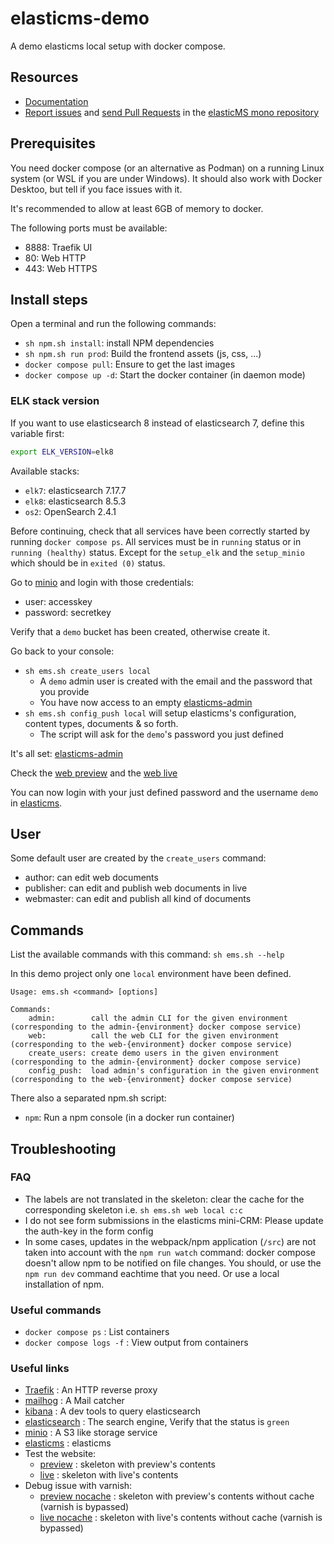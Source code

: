 # elasticms-demo

A demo elasticms local setup with docker compose.

Resources
---------

* [Documentation](https://ems-project.github.io/#/elasticms-cli/index)
* [Report issues](https://github.com/ems-project/elasticms/issues) and
  [send Pull Requests](https://github.com/ems-project/elasticms/pulls)
  in the [elasticMS mono repository](https://github.com/ems-project/elasticms)

## Prerequisites

You need docker compose (or an alternative as Podman) on a running Linux system (or WSL if you are under Windows). 
It should also work with Docker Desktoo, but tell if you face issues with it.

It's recommended to allow at least 6GB of memory to docker.

The following ports must be available:
 * 8888: Traefik UI
 * 80: Web HTTP
 * 443: Web HTTPS

## Install steps

Open a terminal and run the following commands:
* `sh npm.sh install`: install NPM dependencies
* `sh npm.sh run prod`: Build the frontend assets (js, css, ...)
* `docker compose pull`: Ensure to get the last images
* `docker compose up -d`: Start the docker container (in daemon mode)


### ELK stack version

If you want to use elasticsearch 8 instead of elasticsearch 7, define this variable first:
```bash
export ELK_VERSION=elk8
```

Available stacks:

 * `elk7`: elasticsearch 7.17.7
 * `elk8`: elasticsearch 8.5.3
 * `os2`: OpenSearch 2.4.1




Before continuing, check that all services have been correctly started by running `docker compose ps`. All services must be in `running` status or in `running (healthy)` status.
Except for the `setup_elk` and the `setup_minio` which should be in `exited (0)` status.

Go to [minio](http://minio.localhost/login) and login with those credentials:

* user: accesskey
* password: secretkey

Verify that a `demo` bucket has been created, otherwise create it.

Go back to your console:
 * `sh ems.sh create_users local`
   * A `demo` admin user is created with the email and the password that you provide
   * You have now access to an empty [elasticms-admin](http://local.ems-demo-admin.localhost/dashboard) 
 * `sh ems.sh config_push local` will setup elasticms's configuration, content types, documents & so forth.
     * The script will ask for the `demo`'s password you just defined

It's all set: [elasticms-admin](http://local.ems-demo-admin.localhost/dashboard)

Check the [web preview](http://local.preview-ems-demo-web.localhost/) and the [web live](http://local.live-ems-demo-web.localhost/)

You can now login with your just defined password and the username `demo` in [elasticms](http://local.ems-demo-admin.localhost/dashboard).

## User

Some default user are created by the `create_users` command:
- author: can edit web documents
- publisher: can edit and publish web documents in live
- webmaster: can edit and publish all kind of documents


## Commands

List the available commands with this command: `sh ems.sh --help`

In this demo project only one `local` environment have been defined.

```
Usage: ems.sh <command> [options]

Commands:
    admin:        call the admin CLI for the given environment (corresponding to the admin-{environment} docker compose service)
    web:          call the web CLI for the given environment (corresponding to the web-{environment} docker compose service)
    create_users: create demo users in the given environment (corresponding to the admin-{environment} docker compose service)
    config_push:  load admin's configuration in the given environment (corresponding to the web-{environment} docker compose service)
```

There also a separated npm.sh script:

- `npm`: Run a npm console (in a docker run container)

## Troubleshooting

### FAQ

- The labels are not translated in the skeleton: clear the cache for the corresponding skeleton i.e. `sh ems.sh web local c:c`
- I do not see form submissions in the elasticms mini-CRM: Please update the auth-key in the form config 
- In some cases, updates in the webpack/npm application (`/src`) are not taken into account with the `npm run watch` command: docker compose doesn't allow npm to be notified on file changes. You should, or use the `npm run dev` command eachtime that you need. Or use a local installation of npm.

### Useful commands

- `docker compose ps` : List containers
- `docker compose logs -f` : View output from containers

### Useful links

 - [Traefik](http://localhost:8888) : An HTTP reverse proxy
 - [mailhog](http://mailhog.localhost) : A Mail catcher
 - [kibana](http://kibana.localhost) : A dev tools to query elasticsearch
 - [elasticsearch](http://es.localhost/_cluster/health) : The search engine, Verify that the status is `green`
 - [minio](http://minio.localhost) : A S3 like storage service 
 - [elasticms](http://local.ems-demo-admin.localhost/dashboard) : elasticms
 - Test the website:
   - [preview](http://local.preview-ems-demo-web.localhost/) : skeleton with preview's contents 
   - [live](http://local.live-ems-demo-web.localhost/) : skeleton with live's contents
 - Debug issue with varnish:
   - [preview nocache](http://local.preview-ems-demo-web-nocache.localhost/) : skeleton with preview's contents without cache (varnish is bypassed)
   - [live nocache](http://local.live-ems-demo-web-nocache.localhost/) : skeleton with live's contents without cache (varnish is bypassed)
